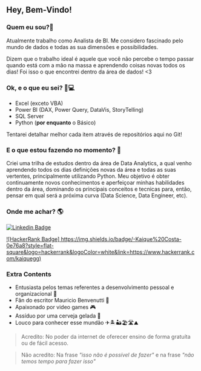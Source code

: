## Hey, Bem-Vindo!

### Quem eu sou?🤔

Atualmente trabalho como Analista de BI. Me considero fascinado pelo mundo de dados e todas as sua dimensões e possibilidades.

Dizem que o trabalho ideal é aquele que você não percebe o tempo passar quando está com a mão na massa e aprendendo coisas novas todos os dias! Foi isso o que encontrei dentro da área de dados! <3

### Ok, e o que eu sei? 🤨💻

- Excel (exceto VBA)
- Power BI (DAX, Power Query, DataVis, StoryTelling)
- SQL Server
- Python (**por enquanto** o Básico)

Tentarei detalhar melhor cada item através de repositórios aqui no Git!

### E o que estou fazendo no momento? 👀

Criei uma trilha de estudos dentro da área de Data Analytics, a qual venho aprendendo todos os dias definições novas da área e todas as suas vertentes, principalmente utilizando Python. Meu objetivo é obter continuamente novos conhecimentos e aperfeiçoar minhas habilidades dentro da área, dominando os principais conceitos e tecnicas para, então, pensar em qual será a próxima curva (Data Science, Data Engineer, etc). 

### Onde me achar? 🌎
[![Linkedin Badge](https://img.shields.io/badge/-Kaique%20Costa-0e76a8?style=flat-square&logo=Linkedin&logoColor=white&link=https://www.linkedin.com/in/kaiquegcosta/)](https://www.linkedin.com/in/kaiquegcosta/) 

[![HackerRank Badge]
https://img.shields.io/badge/-Kaique%20Costa-0e76a8?style=flat-square&logo=hackerrank&logoColor=white&link=https://www.hackerrank.com/kaiquegg)](https://www.hackerrank.com/kaiquegg) 



### Extra Contents

- Entusiasta pelos temas referentes a desenvolvimento pessoal e organizacional 🌈
- Fãn do escritor Mauricio Benvenutti 📖
- Apaixonado por video games 🎮
- Assíduo por uma cerveja gelada 🍻
- Louco para conhecer esse mundão ✈🏝🏜🏖🛣⛰

> Acredito: No poder da internet de oferecer ensino de forma gratuíta ou de fácil acesso.

> Não acredito: Na frase *"isso não é possível de fazer"* e na frase *"não temos tempo para fazer isso"*
